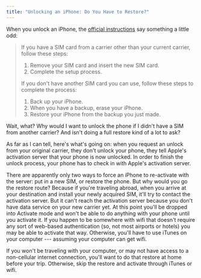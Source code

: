 ```yaml
---
title: "Unlocking an iPhone: Do You Have to Restore?"
---
```


When you unlock an iPhone, the [official instructions](https://support.apple.com/en-us/HT201328) say something a little odd:

> If you have a SIM card from a carrier other than your current carrier, follow these steps:
> 
> 1. Remove your SIM card and insert the new SIM card.
> 2. Complete the setup process.
> 
> If you don't have another SIM card you can use, follow these steps to complete the process:
> 
> 1. Back up your iPhone.
> 2. When you have a backup, erase your iPhone.
> 3. Restore your iPhone from the backup you just made.

Wait, what? Why would I want to unlock the phone if I didn't have a SIM from another carrier? And isn't doing a full restore kind of a lot to ask?

As far as I can tell, here's what's going on: when you request an unlock from your original carrier, they don't unlock your phone, they tell Apple's activation server that your phone is now unlocked. In order to finish the unlock process, your phone has to check in with Apple's activation server.

There are apparently only two ways to force an iPhone to re-activate with the server: put in a new SIM, or restore the phone. But why would you go the restore route? Because if you're traveling abroad, when you arrive at your destination and install your newly acquired SIM, it'll try to contact the activation server. But it can't reach the activation server because you don't have data service on your new carrier yet. At this point you'll be dropped into Activate mode and won't be able to do anything with your phone until you activate it. If you happen to be somewhere with wifi that doesn't require any sort of web-based authentication (so, not most airports or hotels) you may be able to activate that way. Otherwise, you'll have to use iTunes on your computer --- assuming your computer can get wifi.

If you won't be traveling with your computer, or may not have access to a non-cellular internet connection, you'll want to do that restore at home before your trip. Otherwise, skip the restore and activate through iTunes or wifi.
